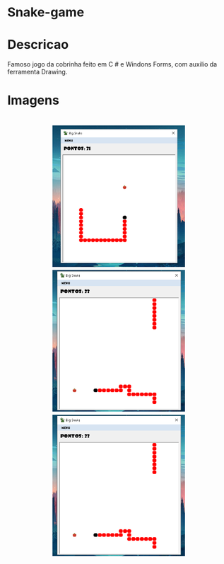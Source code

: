 <h1> Snake-game</h1>

# Descricao
Famoso jogo da cobrinha feito em C # e Windons Forms, com auxilio da ferramenta Drawing.
# Imagens
<h1 align="center">
  <img alt="imagem 1" src="./snake/Readme/print-1.png" height="320" width="300">
  <img alt="imagem 1" src="./snake/Readme/print-2.png" height="320" width="300">
  <img alt="imagem 1" src="./snake/Readme/print-3.png" height="320" width="300">
</h1>
